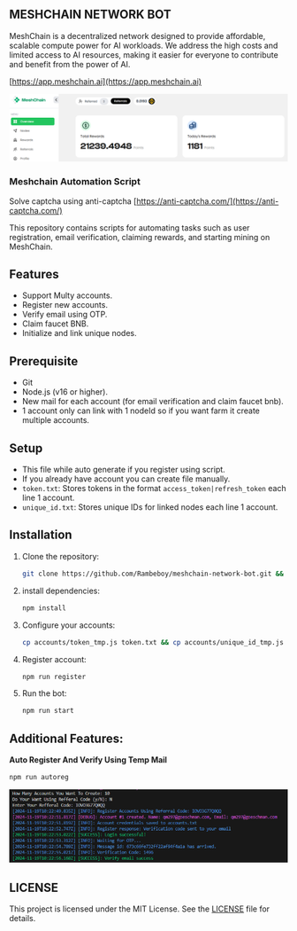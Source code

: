 ## MESHCHAIN NETWORK BOT

MeshChain is a decentralized network designed to provide affordable, scalable compute power for AI workloads. We address the high costs and limited access to AI resources, making it easier for everyone to contribute and benefit from the power of AI.

[https://app.meshchain.ai](https://app.meshchain.ai)

![mesh](assets/image.png)

### Meshchain Automation Script

Solve captcha using anti-captcha [https://anti-captcha.com/](https://anti-captcha.com/)

This repository contains scripts for automating tasks such as user registration, email verification, claiming rewards, and starting mining on MeshChain.

## Features

- Support Multy accounts.
- Register new accounts.
- Verify email using OTP.
- Claim faucet BNB.
- Initialize and link unique nodes.

## Prerequisite

- Git
- Node.js (v16 or higher).
- New mail for each account (for email verification and claim faucet bnb).
- 1 account only can link with 1 nodeId so if you want farm it create multiple accounts.

## Setup

- This file while auto generate if you register using script.
- If you already have account you can create file manually.
- `token.txt`: Stores tokens in the format `access_token|refresh_token` each line 1 account.
- `unique_id.txt`: Stores unique IDs for linked nodes each line 1 account.

## Installation

1. Clone the repository:
   ```bash
   git clone https://github.com/Rambeboy/meshchain-network-bot.git && cd meshchain-network-bot
   ```

2. install dependencies:
   ```bash
   npm install
   ```

3. Configure your accounts:
   ```bash
   cp accounts/token_tmp.js token.txt && cp accounts/unique_id_tmp.js unique_id.txt
   ```

4. Register account:
   ```bash
   npm run register
   ```

5. Run the bot:
   ```bash
   npm run start
   ```

## Additional Features:

**Auto Register And Verify Using Temp Mail**
```bash
npm run autoreg
```

![auto register](assets/image-2.png)
  

## LICENSE

This project is licensed under the MIT License. See the [LICENSE](LICENSE) file for details.
